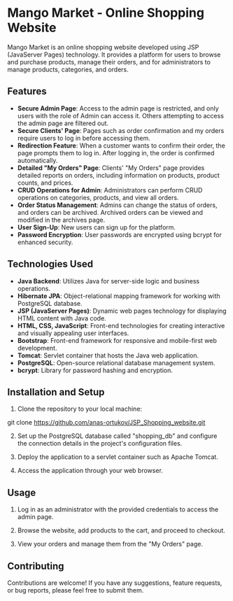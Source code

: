 # Mango Market - Online Shopping Website

Mango Market is an online shopping website developed using JSP (JavaServer Pages) technology. It provides a platform for users to browse and purchase products, manage their orders, and for administrators to manage products, categories, and orders.

## Features

- **Secure Admin Page**: Access to the admin page is restricted, and only users with the role of Admin can access it. Others attempting to access the admin page are filtered out.
- **Secure Clients' Page**: Pages such as order confirmation and my orders require users to log in before accessing them.
- **Redirection Feature**: When a customer wants to confirm their order, the page prompts them to log in. After logging in, the order is confirmed automatically.
- **Detailed "My Orders" Page**: Clients' "My Orders" page provides detailed reports on orders, including information on products, product counts, and prices.
- **CRUD Operations for Admin**: Administrators can perform CRUD operations on categories, products, and view all orders.
- **Order Status Management**: Admins can change the status of orders, and orders can be archived. Archived orders can be viewed and modified in the archives page.
- **User Sign-Up**: New users can sign up for the platform.
- **Password Encryption**: User passwords are encrypted using bcrypt for enhanced security.
  
## Technologies Used

- **Java Backend**: Utilizes Java for server-side logic and business operations.
- **Hibernate JPA**: Object-relational mapping framework for working with PostgreSQL database.
- **JSP (JavaServer Pages)**: Dynamic web pages technology for displaying HTML content with Java code.
- **HTML, CSS, JavaScript**: Front-end technologies for creating interactive and visually appealing user interfaces.
- **Bootstrap**: Front-end framework for responsive and mobile-first web development.
- **Tomcat**: Servlet container that hosts the Java web application.
- **PostgreSQL**: Open-source relational database management system.
- **bcrypt**: Library for password hashing and encryption.

## Installation and Setup

1. Clone the repository to your local machine:

git clone https://github.com/anas-ortukov/JSP_Shopping_website.git

2. Set up the PostgreSQL database called "shopping_db" and configure the connection details in the project's configuration files.

3. Deploy the application to a servlet container such as Apache Tomcat.

4. Access the application through your web browser.

## Usage

1. Log in as an administrator with the provided credentials to access the admin page.

2. Browse the website, add products to the cart, and proceed to checkout.

3. View your orders and manage them from the "My Orders" page.

## Contributing

Contributions are welcome! If you have any suggestions, feature requests, or bug reports, please feel free to submit them.
